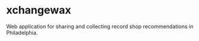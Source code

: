 # xchangewax
Web application for sharing and collecting record shop recommendations in Philadelphia.
